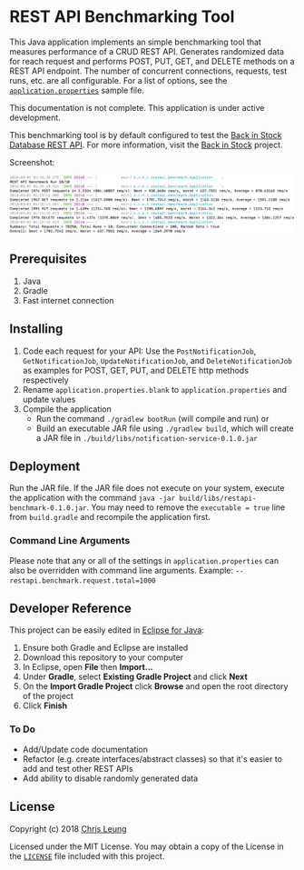 # REST API Benchmarking Tool

This Java application implements an simple benchmarking tool that measures performance of a CRUD REST API. Generates randomized data for reach request and performs POST, PUT, GET, and DELETE methods on a REST API endpoint. The number of concurrent connections, requests, test runs, etc. are all configurable. For a list of options, see the [`application.properties`](src/main/resources/application.properties.blank) sample file.

This documentation is not complete. This application is under active development.

This benchmarking tool is by default configured to test the [Back in Stock Database REST API](https://github.com/chrislzm/BackInStock/tree/master/RestApi). For more information, visit the [Back in Stock](https://github.com/chrislzm/BackInStock) project. 

Screenshot:

![REST API Benchmarking Tool Screenshot](doc/screenshot.png "REST API Benchmarking Tool Screenshot")

## Prerequisites

1. Java
2. Gradle
3. Fast internet connection

## Installing

1. Code each request for your API: Use the `PostNotificationJob`,  `GetNotificationJob`, `UpdateNotificationJob`, and `DeleteNotificationJob` as examples for POST, GET, PUT, and DELETE http methods respectively
2. Rename `application.properties.blank` to `application.properties` and update values
3. Compile the application
    * Run the command `./gradlew bootRun` (will compile and run) or
    * Build an executable JAR file using `./gradlew build`, which will create a JAR file in `./build/libs/notification-service-0.1.0.jar`

## Deployment

Run the JAR file. If the JAR file does not execute on your system, execute the application with the command `java -jar build/libs/restapi-benchmark-0.1.0.jar`. You may need to remove the `executable = true` line from `build.gradle` and recompile the application first.

### Command Line Arguments

Please note that any or all of the settings in `application.properties` can also be overridden with command line arguments. Example: `--restapi.benchmark.request.total=1000`

## Developer Reference

This project can be easily edited in [Eclipse for Java](http://www.eclipse.org/downloads/eclipse-packages/):
1. Ensure both Gradle and Eclipse are installed
2. Download this repository to your computer
3. In Eclipse, open **File** then **Import...**
4. Under **Gradle**, select **Existing Gradle Project** and click **Next** 
5. On the **Import Gradle Project** click **Browse** and open the root directory of the project
6. Click **Finish**

### To Do
* Add/Update code documentation
* Refactor (e.g. create interfaces/abstract classes) so that it's easier to add and test other REST APIs
* Add ability to disable randomly generated data

## License

Copyright (c) 2018 [Chris Leung](https://github.com/chrislzm)

Licensed under the MIT License. You may obtain a copy of the License in the [`LICENSE`](LICENSE) file included with this project.
